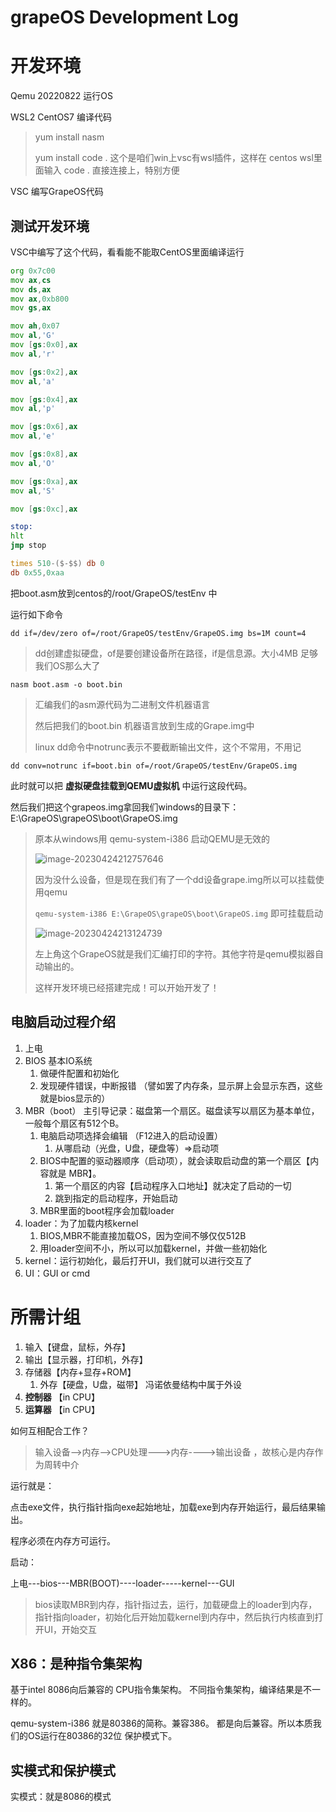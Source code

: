 # grapeOS Development Log

# 开发环境

Qemu 20220822 运行OS

WSL2 CentOS7 编译代码

> yum install nasm
>
> yum install code .    这个是咱们win上vsc有wsl插件，这样在 centos wsl里面输入 code . 直接连接上，特别方便

VSC 编写GrapeOS代码



## 测试开发环境

VSC中编写了这个代码，看看能不能取CentOS里面编译运行

```asm
org 0x7c00
mov ax,cs
mov ds,ax
mov ax,0xb800
mov gs,ax

mov ah,0x07
mov al,'G'
mov [gs:0x0],ax
mov al,'r'

mov [gs:0x2],ax
mov al,'a'

mov [gs:0x4],ax
mov al,'p'

mov [gs:0x6],ax
mov al,'e'

mov [gs:0x8],ax
mov al,'O'

mov [gs:0xa],ax
mov al,'S'

mov [gs:0xc],ax

stop:
hlt
jmp stop

times 510-($-$$) db 0
db 0x55,0xaa


```

把boot.asm放到centos的/root/GrapeOS/testEnv 中



运行如下命令

`dd if=/dev/zero of=/root/GrapeOS/testEnv/GrapeOS.img bs=1M count=4 `

> dd创建虚拟硬盘，of是要创建设备所在路径，if是信息源。大小4MB 足够我们OS那么大了

`nasm boot.asm -o boot.bin`

> 汇编我们的asm源代码为二进制文件机器语言
>
> 然后把我们的boot.bin 机器语言放到生成的Grape.img中
>
> linux dd命令中notrunc表示不要截断输出文件，这个不常用，不用记

`dd conv=notrunc if=boot.bin of=/root/GrapeOS/testEnv/GrapeOS.img`

此时就可以把 **虚拟硬盘挂载到QEMU虚拟机** 中运行这段代码。

然后我们把这个grapeos.img拿回我们windows的目录下：E:\GrapeOS\grapeOS\boot\GrapeOS.img

> 原本从windows用   qemu-system-i386  启动QEMU是无效的
>
> ![image-20230424212757646](C:\Users\viende\AppData\Roaming\Typora\typora-user-images\image-20230424212757646.png)
>
> 因为没什么设备，但是现在我们有了一个dd设备grape.img所以可以挂载使用qemu
>
> `qemu-system-i386 E:\GrapeOS\grapeOS\boot\GrapeOS.img` 即可挂载启动
>
> ![image-20230424213124739](C:\Users\viende\AppData\Roaming\Typora\typora-user-images\image-20230424213124739.png)
>
> 左上角这个GrapeOS就是我们汇编打印的字符。其他字符是qemu模拟器自动输出的。
>
> 这样开发环境已经搭建完成！可以开始开发了！

## 电脑启动过程介绍

1. 上电
2. BIOS  基本IO系统
   1. 做硬件配置和初始化
   2. 发现硬件错误，中断报错  （譬如罢了内存条，显示屏上会显示东西，这些就是bios显示的）
3. MBR（boot）  主引导记录：磁盘第一个扇区。磁盘读写以扇区为基本单位，一般每个扇区有512个B。
   1. 电脑启动项选择会编辑 （F12进入的启动设置）
      1. 从哪启动（光盘，U盘，硬盘等）=>启动项
   2. BIOS中配置的驱动器顺序（启动项），就会读取启动盘的第一个扇区【内容就是 MBR】。
      1. 第一个扇区的内容【启动程序入口地址】就决定了启动的一切
      2. 跳到指定的启动程序，开始启动
   3. MBR里面的boot程序会加载loader
4. loader：为了加载内核kernel
   1. BIOS,MBR不能直接加载OS，因为空间不够仅仅512B
   2. 用loader空间不小，所以可以加载kernel，并做一些初始化
5. kernel：运行初始化，最后打开UI，我们就可以进行交互了
6. UI：GUI or cmd



# 所需计组

1. 输入【键盘，鼠标，外存】
2. 输出【显示器，打印机，外存】
3. 存储器【内存+显存+ROM】
   1. 外存【硬盘，U盘，磁带】 冯诺依曼结构中属于外设
4. **控制器** 【in CPU】
5. **运算器** 【in CPU】

如何互相配合工作？

> 输入设备-->内存-->CPU处理--->内存---->输出设备   ，故核心是内存作为周转中介



运行就是：

点击exe文件，执行指针指向exe起始地址，加载exe到内存开始运行，最后结果输出。

程序必须在内存方可运行。



启动：

上电---bios---MBR(BOOT)----loader-----kernel---GUI

> bios读取MBR到内存，指针指过去，运行，加载硬盘上的loader到内存，指针指向loader，初始化后开始加载kernel到内存中，然后执行内核直到打开UI，开始交互



## X86：是种指令集架构

基于intel 8086向后兼容的 CPU指令集架构。 不同指令集架构，编译结果是不一样的。

qemu-system-i386 就是80386的简称。兼容386。 都是向后兼容。所以本质我们的OS运行在80386的32位 保护模式下。

## 实模式和保护模式

实模式：就是8086的模式





